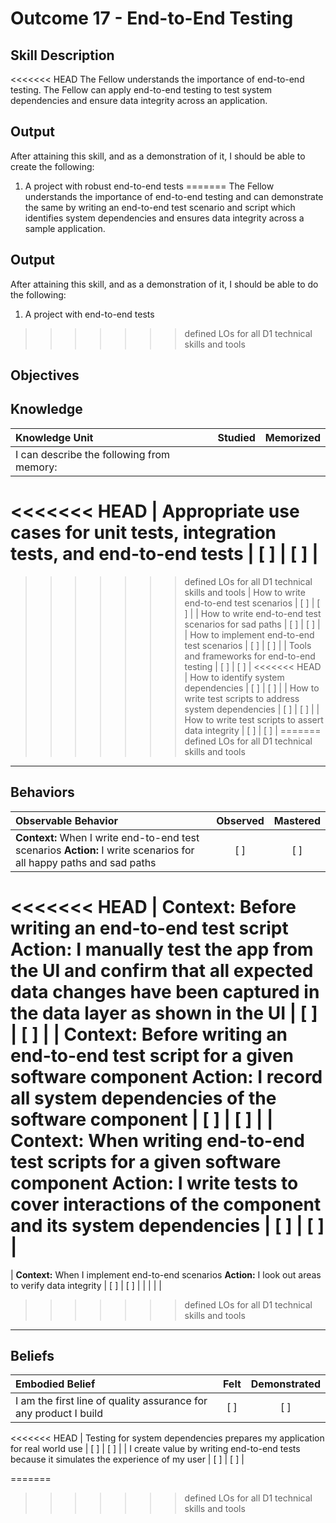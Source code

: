 # Outcome 17 - End-to-End Testing

**Skill Description**
----------
<<<<<<< HEAD
The Fellow understands the importance of end-to-end testing. The Fellow can apply end-to-end testing to test system dependencies and ensure data integrity across an application.

**Output**
----------
After attaining this skill, and as a demonstration of it, I should be able to create the following:

1. A project with robust end-to-end tests
=======
The Fellow understands the importance of end-to-end testing and can demonstrate the same by writing an end-to-end test scenario and script which identifies system dependencies and ensures data integrity across a sample application.

**Output**
----------
After attaining this skill, and as a demonstration of it, I should be able to do the following:

1. A project with end-to-end tests
>>>>>>> defined LOs for all D1 technical skills and tools


**Objectives**
----------
## **Knowledge**


| Knowledge Unit   |      Studied      | Memorized |
|:-------------|:------------------:|:--------:|
| I can describe the following from memory: | | |
<<<<<<< HEAD
| Appropriate use cases for unit tests, integration tests, and end-to-end tests | [ ] | [ ]  |
=======
>>>>>>> defined LOs for all D1 technical skills and tools
| How to write end-to-end test scenarios | [ ] | [ ]  |
| How to write end-to-end test scenarios for sad paths | [ ] | [ ]  |
| How to implement end-to-end test scenarios | [ ] | [ ]  |
| Tools and frameworks for end-to-end testing | [ ] | [ ]  |
<<<<<<< HEAD
| How to identify system dependencies | [ ] | [ ]  |
| How to write test scripts to address system dependencies | [ ] | [ ]  |
| How to write test scripts to assert data integrity | [ ] | [ ]  |
=======
>>>>>>> defined LOs for all D1 technical skills and tools



----------


## **Behaviors**

| Observable Behavior   |      Observed      | Mastered |
|:-------------|:------------------:|:--------:|
| **Context:** When I write end-to-end test scenarios **Action:** I write scenarios for all happy paths and sad paths | [ ] | [ ] |
<<<<<<< HEAD
| **Context:** Before writing an end-to-end test script **Action:** I manually test the app from the UI and confirm that all expected data changes have been captured in the data layer as shown in the UI | [ ] | [ ] |
| **Context:** Before writing an end-to-end test script for a given software component **Action:** I record all system dependencies of the software component | [ ] | [ ] |
| **Context:** When writing end-to-end test scripts for a given software component **Action:** I write tests to cover interactions of the component and its system dependencies | [ ] | [ ] |
=======
| **Context:** When I implement end-to-end scenarios **Action:** I look out areas to verify data integrity | [ ] | [ ] |
| | | |

>>>>>>> defined LOs for all D1 technical skills and tools


----------


## **Beliefs**


| Embodied Belief   |      Felt      | Demonstrated |
|:-------------|:------------------:|:--------:|
| I am the first line of quality assurance for any product I build | [ ] | [ ] |
<<<<<<< HEAD
| Testing for system dependencies prepares my application for real world use  | [ ] | [ ] |
| I create value by writing end-to-end tests because it simulates the experience of my user  | [ ] | [ ] |

=======
>>>>>>> defined LOs for all D1 technical skills and tools

